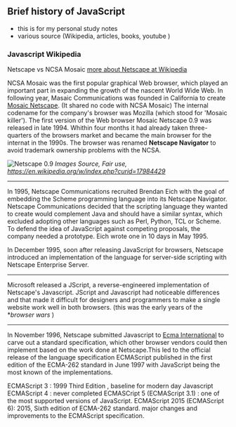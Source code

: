 ## Brief history of JavaScript

- this is for my personal study notes
- various source (Wikipedia, articles, books, youtube )


### Javascript Wikipedia

Netscape vs NCSA Mosaic [more about Netscape at Wikipedia](https://en.wikipedia.org/wiki/Netscape_(web_browser))

NCSA Mosaic was the first popular graphical Web browser, which played an important part in expanding the growth of the nascent World Wide Web. In following year, Masaic Communications was founded in California to create [Mosaic Netscape](https://en.wikipedia.org/wiki/Netscape_Navigator). (It shared no code with NCSA Mosaic) The internal codename for the company's browser was Mozilla (which stood for 'Mosaic killer'). The first version of the Web browser Mosaic Netscape 0.9 was released in late 1994. Whithin four months it had already taken three-quarters of the browsers market and became the main browser for the internat in the 1990s.
The browser was renamed **Netscape Navigator** to avoid trademark ownership problems with the NCSA. 

![Netscape 0.9](https://upload.wikimedia.org/wikipedia/en/1/1f/Mosaic_Netscape_0.9_on_Windows_XP.png)
*Images Source, Fair use, https://en.wikipedia.org/w/index.php?curid=17984429*

---


In 1995, Netscape Communications recruited Brendan Eich with the goal of embedding the Scheme programming language into its Netscape Navigator. Netscape Communications decided that the scripting language they wanted to create would complement Java and should have a similar syntax, which excluded adopting other languages such as Perl, Python, TCL or Scheme. To defend the idea of JavaScript against competing proposals, the company needed a prototype. Eich wrote one in 10 days in May 1995.

In December 1995, soon after releasing JavaScript for browsers, Netscape introduced an implementation of the language for server-side scripting with Netscape Enterprise Server.


---


Microsoft released a JScript, a reverse-engineered implementation of Netscape's Javascript.  JScript and Javascript had noticeable differences and that made it difficult for designers and programmers to make a single website work well in both browsers. (this was the early years of the **browser wars* )

---

In November 1996, Netscape submitted Javascript to [Ecma International](https://en.wikipedia.org/wiki/Ecma_International) to carve out a standard specification, which other browser vendors could then implement based on the work done at Netscape.This led to the official release of the language specification ECMAScript published in the first edition of the ECMA-262 standard in June 1997 with JavaScript being the most known of the implementations.

 
ECMAScript 3 : 1999 Third Edition , baseline for modern day Javascript
ECMAScript 4 : never completed
ECMASCript 5 (ECMAScript 3.1) : one of the most supported versions of JavaScript.
ECMAScript 2015 (ECMAScript 6): 2015, Sixth edition of ECMA-262 standard. major changes and improvements to the ECMAScript specification.





